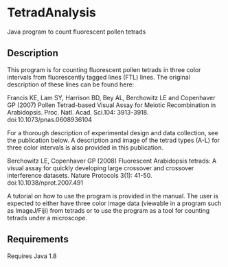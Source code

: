 # TetradAnalysis
Java program to count fluorescent pollen tetrads

## Description
This program is for counting fluorescent pollen tetrads in three color intervals from fluorescently tagged lines (FTL) lines.  The original description of these lines can be found here:

Francis KE, Lam SY, Harrison BD, Bey AL, Berchowitz LE and Copenhaver GP (2007) Pollen Tetrad-based Visual Assay for Meiotic Recombination in Arabidopsis.  Proc. Natl. Acad. Sci.104: 3913-3918.  doi:10.1073/pnas.0608936104 

For a thorough description of experimental design and data collection, see the publication below.  A description and image of the tetrad types (A-L) for three color intervals is also provided in this publication.

Berchowitz LE, Copenhaver GP (2008) Fluorescent Arabidopsis tetrads: A visual assay for quickly developing large crossover and crossover interference datasets.  Nature Protocols 3(1): 41-50.  doi:10.1038/nprot.2007.491 

A tutorial on how to use the program is provided in the manual. The user is expected to either have three color image data (viewable in a program such as ImageJ/Fiji) from tetrads or to use the program as a tool for counting tetrads under a microscope. 

## Requirements
Requires Java 1.8
